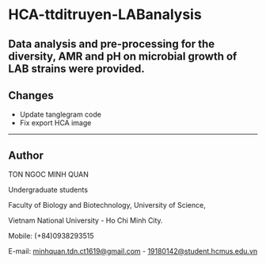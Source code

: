 # HCA-ttditruyen-LABanalysis
Data analysis and pre-processing for the diversity, AMR and pH on microbial growth of LAB strains were provided.
-----

## Changes
* Update tanglegram code
* Fix export HCA image
-----
## Author
TON NGOC MINH QUAN

Undergraduate students

Faculty of Biology and Biotechnology, University of Science,

Vietnam National University - Ho Chi Minh City.

Mobile: (+84)0938293515

E-mail: minhquan.tdn.ct1619@gmail.com - 19180142@student.hcmus.edu.vn
